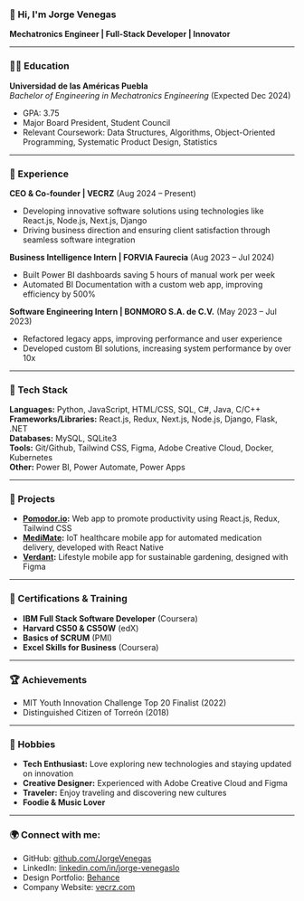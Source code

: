 ### 👋 Hi, I'm Jorge Venegas  
**Mechatronics Engineer | Full-Stack Developer | Innovator**

---

### 👨‍🎓 Education  
**Universidad de las Américas Puebla**  
*Bachelor of Engineering in Mechatronics Engineering* (Expected Dec 2024)  
- GPA: 3.75  
- Major Board President, Student Council  
- Relevant Coursework: Data Structures, Algorithms, Object-Oriented Programming, Systematic Product Design, Statistics

---

### 💼 Experience  
**CEO & Co-founder | VECRZ** (Aug 2024 – Present)  
- Developing innovative software solutions using technologies like React.js, Node.js, Next.js, Django  
- Driving business direction and ensuring client satisfaction through seamless software integration

**Business Intelligence Intern | FORVIA Faurecia** (Aug 2023 – Jul 2024)  
- Built Power BI dashboards saving 5 hours of manual work per week  
- Automated BI Documentation with a custom web app, improving efficiency by 500%

**Software Engineering Intern | BONMORO S.A. de C.V.** (May 2023 – Jul 2023)  
- Refactored legacy apps, improving performance and user experience  
- Developed custom BI solutions, increasing system performance by over 10x

---

### 🔧 Tech Stack  
**Languages:** Python, JavaScript, HTML/CSS, SQL, C#, Java, C/C++  
**Frameworks/Libraries:** React.js, Redux, Next.js, Node.js, Django, Flask, .NET  
**Databases:** MySQL, SQLite3  
**Tools:** Git/Github, Tailwind CSS, Figma, Adobe Creative Cloud, Docker, Kubernetes  
**Other:** Power BI, Power Automate, Power Apps

---

### 🚀 Projects  
- **[Pomodor.io](https://github.com/JorgeVenegas/pomodor.io/):** Web app to promote productivity using React.js, Redux, Tailwind CSS  
- **[MediMate](https://github.com/JorgeVenegas/MediMate/):** IoT healthcare mobile app for automated medication delivery, developed with React Native  
- **[Verdant](https://github.com/930r91na/Verdant):** Lifestyle mobile app for sustainable gardening, designed with Figma

---

### 🎯 Certifications & Training  
- **IBM Full Stack Software Developer** (Coursera)  
- **Harvard CS50 & CS50W** (edX)  
- **Basics of SCRUM** (PMI)  
- **Excel Skills for Business** (Coursera)

---

### 🏆 Achievements  
- MIT Youth Innovation Challenge Top 20 Finalist (2022)  
- Distinguished Citizen of Torreón (2018)

---

### 🎨 Hobbies  
- **Tech Enthusiast:** Love exploring new technologies and staying updated on innovation  
- **Creative Designer:** Experienced with Adobe Creative Cloud and Figma  
- **Traveler:** Enjoy traveling and discovering new cultures  
- **Foodie & Music Lover**

---

### 🌍 Connect with me:  
- GitHub: [github.com/JorgeVenegas](https://github.com/JorgeVenegas)  
- LinkedIn: [linkedin.com/in/jorge-venegaslo](https://linkedin.com/in/jorge-venegaslo)  
- Design Portfolio: [Behance](https://www.behance.net/gallery/167374643/Portfolio-2023)  
- Company Website: [vecrz.com](https://vecrz.com/)
